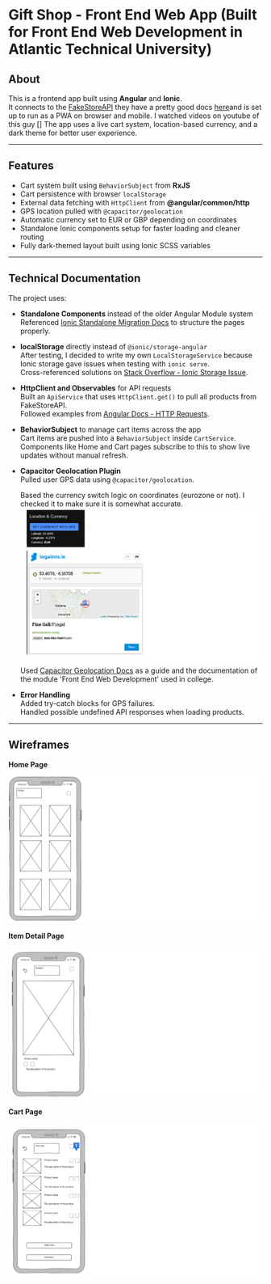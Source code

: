 # Gift Shop - Front End Web App (Built for Front End Web Development in Atlantic Technical University)

## About

This is a frontend app built using **Angular** and **Ionic**.  
It connects to the [FakeStoreAPI](https://fakestoreapi.com/products) they have a pretty good docs [here](https://fakestoreapi.com/docs )and is set up to run as a PWA on browser and mobile.  I watched videos on youtube of this guy []
The app uses a live cart system, location-based currency, and a dark theme for better user experience.

---

## Features

- Cart system built using `BehaviorSubject` from **RxJS**
- Cart persistence with browser `localStorage`
- External data fetching with `HttpClient` from **@angular/common/http**
- GPS location pulled with `@capacitor/geolocation`
- Automatic currency set to EUR or GBP depending on coordinates
- Standalone Ionic components setup for faster loading and cleaner routing
- Fully dark-themed layout built using Ionic SCSS variables

---

## Technical Documentation

The project uses:

- **Standalone Components** instead of the older Angular Module system  
  Referenced [Ionic Standalone Migration Docs](https://ionicframework.com/docs/angular/build-options#standalones) to structure the pages properly.

- **localStorage** directly instead of `@ionic/storage-angular`  
  After testing, I decided to write my own `LocalStorageService` because Ionic storage gave issues when testing with `ionic serve`.  
  Cross-referenced solutions on [Stack Overflow - Ionic Storage Issue](https://stackoverflow.com/questions/74439365/no-available-storage-method-found-in-ionic-angular).

- **HttpClient and Observables** for API requests  
  Built an `ApiService` that uses `HttpClient.get()` to pull all products from FakeStoreAPI.  
  Followed examples from [Angular Docs - HTTP Requests](https://angular.io/guide/http).

- **BehaviorSubject** to manage cart items across the app  
  Cart items are pushed into a `BehaviorSubject` inside `CartService`.  
  Components like Home and Cart pages subscribe to this to show live updates without manual refresh.

- **Capacitor Geolocation Plugin**  
  Pulled user GPS data using `@capacitor/geolocation`. 

  Based the currency switch logic on coordinates (eurozone or not). 
  I checked it to make sure it is somewhat accurate. ![screenshots](src\assets\geolocation-test.png) 
  Used [Capacitor Geolocation Docs](https://capacitorjs.com/docs/apis/geolocation) as a guide and the documentation of the module 'Front End Web Development' used in college.

- **Error Handling**  
  Added try-catch blocks for GPS failures.  
  Handled possible undefined API responses when loading products.

---

## Wireframes

**Home Page**

![Home Page Wireframe](src\assets\wireframes\home-wireframe.png)

**Item Detail Page**

![Item Detail Page Wireframe](src\assets\wireframes\item-detail-wireframe.png)

**Cart Page**

![Cart Page Wireframe](src\assets\wireframes\cart-screen-wireframe.png)

